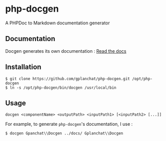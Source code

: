 php-docgen
==========

A PHPDoc to Markdown documentation generator

## Documentation

Docgen generates its own documentation : [Read the docs](docs/README.md)

## Installation

```
$ git clone https://github.com/gplanchat/php-docgen.git /opt/php-docgen
$ ln -s /opt/php-docgen/bin/docgen /usr/local/bin
```

## Usage

```docgen <componentName> <outputPath> <inputPath1> [<inputPath2> [...]]```

For example, to generate `php-docgen`'s documentation, I use :

```$ docgen Gpanchat\\Docgen ../docs/ Gplanchat\\Docgen```


